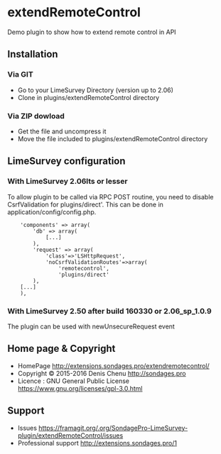 # extendRemoteControl
Demo plugin to show how to extend remote control in API

## Installation

### Via GIT
- Go to your LimeSurvey Directory (version up to 2.06)
- Clone in plugins/extendRemoteControl directory

### Via ZIP dowload
- Get the file and uncompress it
- Move the file included to plugins/extendRemoteControl directory

## LimeSurvey configuration

### With LimeSurvey 2.06lts or lesser
To allow plugin to be called via RPC POST routine, you need to disable CsrfValidation for plugins/direct'. This can be done in application/config/config.php.
````
	'components' => array(
		'db' => array(
			[...]
		),
		'request' => array(
			'class'=>'LSHttpRequest',
			'noCsrfValidationRoutes'=>array(
				'remotecontrol',
				'plugins/direct'
		),
	[...]
	),
````

### With LimeSurvey 2.50 after build 160330 or 2.06_sp_1.0.9
The plugin can be used with newUnsecureRequest event

## Home page & Copyright
- HomePage <http://extensions.sondages.pro/extendremotecontrol/>
- Copyright © 2015-2016 Denis Chenu <http://sondages.pro>
- Licence : GNU General Public License <https://www.gnu.org/licenses/gpl-3.0.html>

## Support
- Issues <https://framagit.org/.org/SondagePro-LimeSurvey-plugin/extendRemoteControl/issues>
- Professional support <http://extensions.sondages.pro/1>
